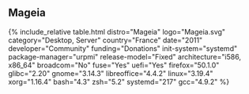 ## Mageia
{% include_relative table.html distro="Mageia" logo="Mageia.svg" category="Desktop, Server" country="France" date="2011" developer="Community" funding="Donations" init-system="systemd" package-manager="urpmi" release-model="Fixed" architecture="i586, x86_64" broadcom="No" fuse="Yes" uefi="Yes" firefox="50.1.0" glibc="2.20" gnome="3.14.3" libreoffice="4.4.2" linux="3.19.4" xorg="1.16.4" bash="4.3" zsh="5.2" systemd="217" gcc="4.9.2" %}
